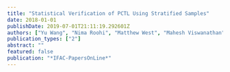 ```yaml
---
title: "Statistical Verification of PCTL Using Stratified Samples"
date: 2018-01-01
publishDate: 2019-07-01T21:11:19.292601Z
authors: ["Yu Wang", "Nima Roohi", "Matthew West", "Mahesh Viswanathan", "Geir E. Dullerud"]
publication_types: ["2"]
abstract: ""
featured: false
publication: "*IFAC-PapersOnLine*"
---
```


